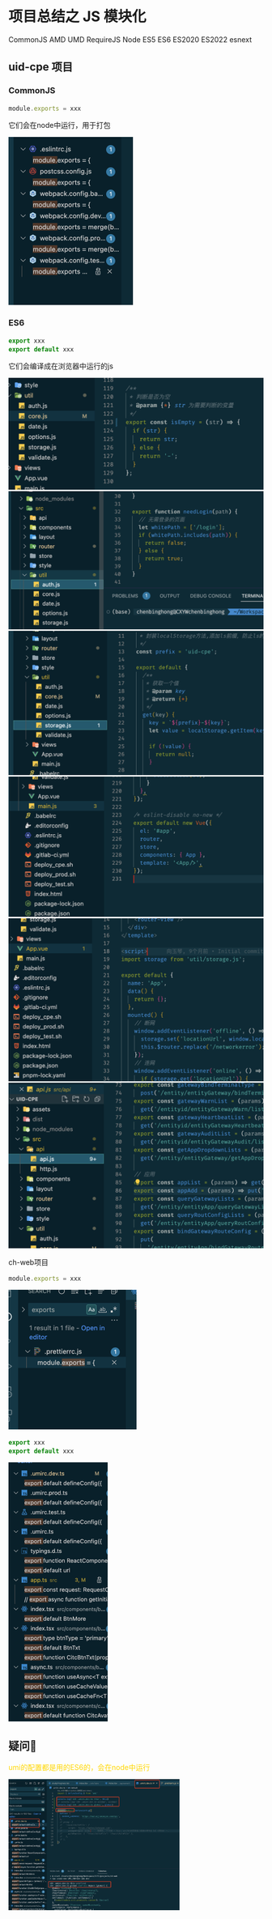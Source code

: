 # 项目总结之 JS 模块化

CommonJS AMD UMD RequireJS Node ES5 ES6 ES2020 ES2022 esnext

## uid-cpe 项目

### CommonJS

```js
module.exports = xxx
```

它们会在node中运行，用于打包

<img src="./assets/image-20230209001157547.png" alt="image-20230209001157547" style="zoom:50%;" />

### ES6

```js
export xxx
export default xxx
```

它们会编译成在浏览器中运行的js

<img src="./assets/image-20230209000808415.png" alt="image-20230209000808415" style="zoom:50%;" />

<img src="./assets/image-20230209000657163.png" alt="image-20230209000657163" style="zoom:50%;" />

<img src="./assets/image-20230209000921994.png" alt="image-20230209000921994" style="zoom:50%;" />

<img src="./assets/image-20230209001012935.png" alt="image-20230209001012935" style="zoom:50%;" />

<img src="./assets/image-20230209001031055.png" alt="image-20230209001031055" style="zoom:50%;" />

<img src="./assets/image-20230209001104586.png" alt="image-20230209001104586" style="zoom:50%;" />

ch-web项目

```js
module.exports = xxx
```

<img src="./assets/image-20230209001416233.png" alt="image-20230209001416233" style="zoom:50%;" />

```js
export xxx
export default xxx
```

<img src="./assets/image-20230209005807246.png" alt="image-20230209005807246" style="zoom:50%;" />



## 疑问🤔️

<font color=gold>umi的配置都是用的ES6的，会在node中运行</font>

<img src="./assets/image-20230209010438241.png" alt="image-20230209010438241" style="zoom: 33%;" />